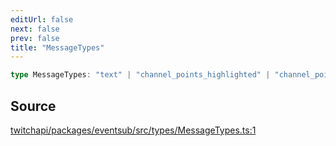 ```yaml
---
editUrl: false
next: false
prev: false
title: "MessageTypes"
---
```


```ts
type MessageTypes: "text" | "channel_points_highlighted" | "channel_points_sub_only" | "user_intro";
```

## Source

[twitchapi/packages/eventsub/src/types/MessageTypes.ts:1](https://github.com/pablornc/twitchapi//blob/b274026/packages/eventsub/src/types/MessageTypes.ts#L1)

